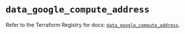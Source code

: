 # `data_google_compute_address`

Refer to the Terraform Registry for docs: [`data_google_compute_address`](https://registry.terraform.io/providers/hashicorp/google/5.35.0/docs/data-sources/compute_address).
